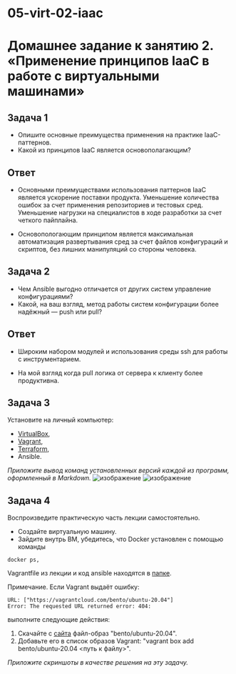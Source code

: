 # 05-virt-02-iaac

# Домашнее задание к занятию 2. «Применение принципов IaaC в работе с виртуальными машинами»

## Задача 1

- Опишите основные преимущества применения на практике IaaC-паттернов.
- Какой из принципов IaaC является основополагающим?
## Ответ
- Основными преимуществами использования паттернов IaaC является ускорение поставки продукта. Уменьшение количества ошибок за счет применения репозиториев и тестовых сред.
Уменьшение нагрузки на специалистов в ходе разработки за счет четкого пайплайна.

- Основопологающим принципом является максимальная автоматизация развертывания сред за счет файлов конфигураций и скриптов, без лишних манипуляций со стороны человека.

## Задача 2

- Чем Ansible выгодно отличается от других систем управление конфигурациями?
- Какой, на ваш взгляд, метод работы систем конфигурации более надёжный — push или pull?
## Ответ
- Широким набором модулей и использования среды ssh для работы с инструментарием.

- На мой взгляд когда pull логика от сервера к клиенту более продуктивна.
## Задача 3

Установите на личный компьютер:

- [VirtualBox](https://www.virtualbox.org/),
- [Vagrant](https://github.com/netology-code/devops-materials),
- [Terraform](https://github.com/netology-code/devops-materials/blob/master/README.md),
- Ansible.

*Приложите вывод команд установленных версий каждой из программ, оформленный в Markdown.*
![изображение](https://github.com/Razbor/05-virt-02-iaac/assets/19568831/719422f9-e1b6-4392-bfb1-8572a1e261f3)
![изображение](https://github.com/Razbor/05-virt-02-iaac/assets/19568831/c03f3287-0928-4cc8-bd1e-f650fcea1a89)

## Задача 4 

Воспроизведите практическую часть лекции самостоятельно.

- Создайте виртуальную машину.
- Зайдите внутрь ВМ, убедитесь, что Docker установлен с помощью команды
```
docker ps,
```
Vagrantfile из лекции и код ansible находятся в [папке](https://github.com/netology-code/virt-homeworks/tree/virt-11/05-virt-02-iaac/src).

Примечание. Если Vagrant выдаёт ошибку:
```
URL: ["https://vagrantcloud.com/bento/ubuntu-20.04"]     
Error: The requested URL returned error: 404:
```

выполните следующие действия:

1. Скачайте с [сайта](https://app.vagrantup.com/bento/boxes/ubuntu-20.04) файл-образ "bento/ubuntu-20.04".
2. Добавьте его в список образов Vagrant: "vagrant box add bento/ubuntu-20.04 <путь к файлу>".

*Приложите скриншоты в качестве решения на эту задачу.*
